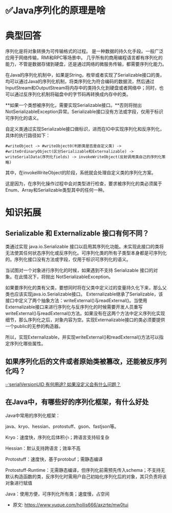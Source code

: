 # ✅Java序列化的原理是啥
<!--page header-->

<a name="QEe13"></a>
# 典型回答

序列化是将对象转换为可传输格式的过程。 是一种数据的持久化手段。一般广泛应用于网络传输，RMI和RPC等场景中。  几乎所有的商用编程语言都有序列化的能力，不管是数据存储到硬盘，还是通过网络的微服务传输，都需要序列化能力。

在Java的序列化机制中，如果是String，枚举或者实现了Serializable接口的类，均可以通过Java的序列化机制，将类序列化为符合编码的数据流，然后通过InputStream和OutputStream将内存中的类持久化到硬盘或者网络中；同时，也可以通过反序列化机制将磁盘中的字节码再转换成内存中的类。

**如果一个类想被序列化，需要实现Serializable接口。**否则将抛出NotSerializableException异常。Serializable接口没有方法或字段，仅用于标识可序列化的语义。

自定义类通过实现Serializable接口做标识，进而在IO中实现序列化和反序列化，具体的执行路径如下：

`#writeObject -> #writeObject0(判断类是否是自定义类) -> #writeOrdinaryObject(区分Serializable和Externalizable) -> writeSerialData(序列化fields) -> invokeWriteObject(反射调用类自己的序列化策略)`

其中，在invokeWriteObject的阶段，系统就会处理自定义类的序列化方案。

这是因为，在序列化操作过程中会对类型进行检查，要求被序列化的类必须属于Enum、Array和Serializable类型其中的任何一种。
<a name="r576O"></a>
# 知识拓展
<a name="bqJoY"></a>
## Serializable 和 Externalizable 接口有何不同？
类通过实现 java.io.Serializable 接口以启用其序列化功能。未实现此接口的类将无法使其任何状态序列化或反序列化。可序列化类的所有子类型本身都是可序列化的。序列化接口没有方法或字段，仅用于标识可序列化的语义。

当试图对一个对象进行序列化的时候，如果遇到不支持 Serializable 接口的对象。在此情况下，将抛出 NotSerializableException。

如果要序列化的类有父类，要想同时将在父类中定义过的变量持久化下来，那么父类也应该实现java.io.Serializable接口。
Externalizable继承了Serializable，该接口中定义了两个抽象方法：writeExternal()与readExternal()。当使用Externalizable接口来进行序列化与反序列化的时候需要开发人员重写writeExternal()与readExternal()方法。如果没有在这两个方法中定义序列化实现细节，那么序列化之后，对象内容为空。实现Externalizable接口的类必须要提供一个public的无参的构造器。

所以，实现Externalizable，并实现writeExternal()和readExternal()方法可以指定序列化哪些属性。
<a name="aLoof"></a>
## 如果序列化后的文件或者原始类被篡改，还能被反序列化吗？
[✅serialVersionUID 有何用途? 如果没定义会有什么问题？](https://www.yuque.com/hollis666/axzrte/yy4icr?view=doc_embed)

<a name="Fn7Ib"></a>
## 在Java中，有哪些好的序列化框架，有什么好处
Java中常用的序列化框架：

java、kryo、hessian、protostuff、gson、fastjson等。

Kryo：速度快，序列化后体积小；跨语言支持较复杂

Hessian：默认支持跨语言；效率不高

Protostuff：速度快，基于protobuf；需静态编译

Protostuff-Runtime：无需静态编译，但序列化前需预先传入schema；不支持无默认构造函数的类，反序列化时需用户自己初始化序列化后的对象，其只负责将该对象进行赋值

Java：使用方便，可序列化所有类；速度慢，占空间



<!--page footer-->
- 原文: <https://www.yuque.com/hollis666/axzrte/mw0tui>